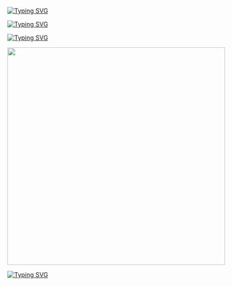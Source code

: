 <a href="https://git.io/typing-svg"><img src="https://readme-typing-svghttps://i.ibb.co/0yY5BMQg/https://i.ibb.co/0yY5BMQg/nexus-xmd.jpg?font=Black+Ops+One&size=50&pause=1000&color=DAA520&center=true&width=910&height=100&lines=THANKS FOR CHOOSING GHOST+E;WHATSAPP+BOT+CREATED+BY+Ni EDU" alt="Typing SVG" /></a>




[![Typing SVG](https://readme-typing-svg.herokuapp.com?font=Rockstar-ExtraBold&size=30&pause=1000&color=0000FF&center=true&vCenter=true&width=815&height=60&lines=𝚆𝙰𝚃𝚂𝙰𝙿𝙿.𝙱𝙾𝚃+𝙱𝚈+SKY+𝚃𝙴𝙲𝙷)](https://git.io/typing-svg)





[![Typing SVG](https://readme-typing-svg.herokuapp.com?font=Rockstar-ExtraBold&size=30&pause=1000&color=0000FF&center=true&vCenter=true&width=815&height=60&lines=SKY+)](https:/https://i.ibb.co/0yY5BMQg/https://i.ibb.co/0yY5BMQg/SKY-xmd.jpg-svg) 


<p align="centre"><img src="https://i.ibb.co/0yY5BMQg/nexus-xmd.jpg" width="500" height="500" />




<a href="https://git.io/typing-svg"><img src="https://readme-typing-svg.demolab.com?font=Black+Ops+One&size=50&pause=1000&color=DAA520&center=true&width=910&height=100&lines=+; 𝐁𝐎𝐓+ 𝐈𝐒+100%+𝐒𝐀𝐅𝐄+𝐎𝐍+𝐇𝐄𝐑𝐎𝐊𝐔" alt="Typing SVG" /></a>
